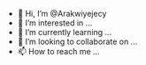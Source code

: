- 👋 Hi, I’m @Arakwiyejecy
- 👀 I’m interested in ...
- 🌱 I’m currently learning ...
- 💞️ I’m looking to collaborate on ...
- 📫 How to reach me ...

<!---
Arakwiyejecy/Arakwiyejecy is a ✨ special ✨ repository because its `README.md` (this file) appears on your GitHub profile.
You can click the Preview link to take a look at your changes.
--->
